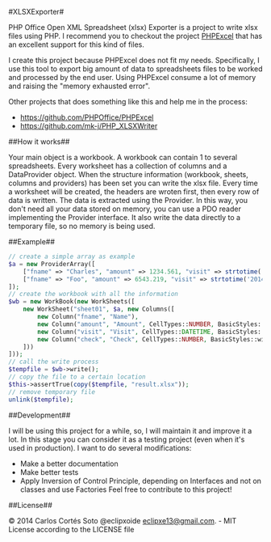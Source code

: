 #XLSXExporter#

PHP Office Open XML Spreadsheet (xlsx) Exporter is a project to write xlsx files using PHP.
I recommend you to checkout the project [PHPExcel](https://github.com/PHPOffice/PHPExcel) that has an excellent support for this kind of files.

I create this project because PHPExcel does not fit my needs. Specifically, I use this tool to export big amount of data to spreadsheets files to be worked and processed by the end user. Using PHPExcel consume a lot of memory and raising the "memory exhausted error".

Other projects that does something like this and help me in the process:

 - https://github.com/PHPOffice/PHPExcel
 - https://github.com/mk-j/PHP_XLSXWriter

##How it works##

Your main object is a workbook.
A workbook can contain 1 to several spreadsheets.
Every worksheet has a collection of columns and a DataProvider object.
When the structure information (workbook, sheets, columns and providers) has been set you can write the xlsx file.
Every time a worksheet will be created, the headers are wroten first, then every row of data is written. The data is extracted using the Provider. In this way, you don't need all your data stored on memory, you can use a PDO reader implementing the Provider interface. It also write the data directly to a temporary file, so no memory is being used.

##Example##

```php
// create a simple array as example
$a = new ProviderArray([
    ["fname" => "Charles", "amount" => 1234.561, "visit" => strtotime('2014-01-13 13:14:15'), "check" => 1],
    ["fname" => "Foo", "amount" => 6543.219, "visit" => strtotime('2014-12-31 23:59:59'), "check" => 0],
]);
// create the workbook with all the information
$wb = new WorkBook(new WorkSheets([
    new WorkSheet("sheet01", $a, new Columns([
        new Column("fname", "Name"),
        new Column("amount", "Amount", CellTypes::NUMBER, BasicStyles::withStdFormat(Styles\Format::FORMAT_ZERO_2DECS)),
        new Column("visit", "Visit", CellTypes::DATETIME, BasicStyles::withStdFormat(Styles\Format::FORMAT_DATE_YMDHM)),
        new Column("check", "Check", CellTypes::NUMBER, BasicStyles::withStdFormat(Styles\Format::FORMAT_YESNO)),
    ]))
]));
// call the write process
$tempfile = $wb->write();
// copy the file to a certain location
$this->assertTrue(copy($tempfile, "result.xlsx"));
// remove temporary file
unlink($tempfile);
```

##Development##

I will be using this project for a while, so, I will maintain it and improve it a lot. In this stage you can consider it as a testing project (even when it's used in production).
I want to do several modifications:
- Make a better documentation
- Make better tests 
- Apply Inversion of Control Principle, depending on Interfaces and not on classes and use Factories
Feel free to contribute to this project!

##License##

&copy; 2014 Carlos Cortés Soto @eclipxoide eclipxe13@gmail.com. - MIT License according to the LICENSE file

